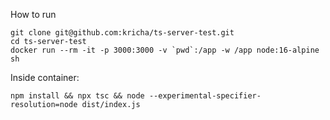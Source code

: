 How to run
```
git clone git@github.com:kricha/ts-server-test.git
cd ts-server-test
docker run --rm -it -p 3000:3000 -v `pwd`:/app -w /app node:16-alpine sh
```

Inside container:
```
npm install && npx tsc && node --experimental-specifier-resolution=node dist/index.js
```